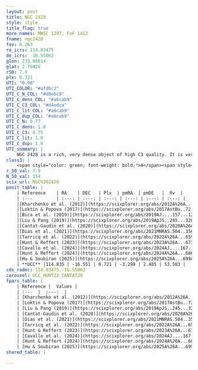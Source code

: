```yaml
---
layout: post
title: NGC 2428
style: style
title_flag: true
more_names: MWSC 1297; FoF 1412
fname: ngc2428
fov: 0.263
ra_icrs: 114.83475
de_icrs: -16.55062
glon: 233.08614
glat: 2.70426
r50: 7.9
plx: 0.721
UTI: "0.90"
UTI_COLOR: "#afdbc2"
UTI_C_N_COL: "#d0ebc9"
UTI_C_dens_COL: "#a6cab9"
UTI_C_C3_COL: "#d4edca"
UTI_C_lit_COL: "#a6cab9"
UTI_C_dup_COL: "#a6cab9"
UTI_C_N: 0.77
UTI_C_dens: 1.0
UTI_C_C3: 0.75
UTI_C_lit: 1.0
UTI_C_dup: 1.0
UTI_summary: |
    NGC 2428 is a rich, very dense object of high C3 quality. It is very well-studied in the literature.
class3: |
    <span style="color: green; font-weight: bold;">A</span><span style="color: #FFC300; font-weight: bold;">B</span>
r_50_val: 7.9
N_50_val: 154
scix_url: NGC%202428
posit_table: |
    | Reference    | RA    | DEC   | Plx  | pmRA  | pmDE   |  Rv  |
    | :---         | :---: | :---: | :---: | :---: | :---: | :---: |
    |[Kharchenko et al. (2012)](https://scixplorer.org/abs/2012A%26A...543A.156K) | 114.832 | -16.518 | -- | -1.72 | 0.87 | -- |
    |[Loktin & Popova (2017)](https://scixplorer.org/abs/2017AstBu..72..257L) | 114.825 | -16.518 | -- | -2.895 | 0.322 | 47.3 |
    |[Bica et al. (2019)](https://scixplorer.org/abs/2019AJ....157...12B) | 114.828 | -16.521 | -- | -- | -- | -- |
    |[Liu & Pang (2019)](https://scixplorer.org/abs/2019ApJS..245...32L) | 114.808 | -16.521 | 0.715 | -3.293 | 2.429 | -- |
    |[Cantat-Gaudin et al. (2020)](https://scixplorer.org/abs/2020A%26A...640A...1C) | 114.831 | -16.55 | 0.706 | -3.316 | 2.461 | -- |
    |[Dias et al. (2021)](https://scixplorer.org/abs/2021MNRAS.504..356D) | 114.823 | -16.554 | 0.712 | -3.309 | 2.461 | 52.788 |
    |[Tarricq et al. (2022)](https://scixplorer.org/abs/2022A%26A...659A..59T) | 114.813 | -16.533 | 0.708 | -3.296 | 2.49 | -- |
    |[Hunt & Reffert (2023)](https://scixplorer.org/abs/2023A%26A...673A.114H) | 114.852 | -16.534 | 0.721 | -3.298 | 2.492 | 51.722 |
    |[Cavallo et al. (2024)](https://scixplorer.org/abs/2024AJ....167...12C) | 114.823 | -16.552 | 0.722 | -- | -- | -- |
    |[Hunt & Reffert (2024)](https://scixplorer.org/abs/2024A%26A...686A..42H) | 114.852 | -16.534 | 0.721 | -3.298 | 2.492 | 51.722 |
    |[Hu & Soubiran (2025)](https://scixplorer.org/abs/2025A%26A...699A.246H) | 114.823 | -16.552 | -- | -- | -- | -- |
    | **UCC** |114.835 | -16.551 | 0.721 | -3.299 | 2.485 | 53.583 | 
cds_radec: 114.83475,-16.55062
carousel: UCC_HUNT23_CANTAT20
fpars_table: |
    | Reference |  Values |
    | :---  |  :---:  |
    | [Kharchenko et al. (2012)](https://scixplorer.org/abs/2012A%26A...543A.156K) | `e_bv=0.187, distance=1406, log_age=8.615, metallicity=-0.145` |
    | [Loktin & Popova (2017)](https://scixplorer.org/abs/2017AstBu..72..257L) | `E(B-V)=0.047, Dmod=11.38, logt=8.75` |
    | [Liu & Pang (2019)](https://scixplorer.org/abs/2019ApJS..245...32L) | `Age=0.447, Z=0.25` |
    | [Cantat-Gaudin et al. (2020)](https://scixplorer.org/abs/2020A%26A...640A...1C) | `AVNN=0.32, DMNN=10.61, AgeNN=8.86` |
    | [Dias et al. (2021)](https://scixplorer.org/abs/2021MNRAS.504..356D) | `Av=0.317, Dist=1262, logage=8.871, [Fe/H]=-0.043` |
    | [Tarricq et al. (2022)](https://scixplorer.org/abs/2022A%26A...659A..59T) | `Dist=1292, logAgeNN=8.87` |
    | [Hunt & Reffert (2023)](https://scixplorer.org/abs/2023A%26A...673A.114H) | `AV50=0.124, diffAV50=0.435, MOD50=10.544, logAge50=8.975` |
    | [Cavallo et al. (2024)](https://scixplorer.org/abs/2024AJ....167...12C) | `AV50=0.19, dMod50=10.62, logAge50=8.9, [Fe/H]50=0.4` |
    | [Hunt & Reffert (2024)](https://scixplorer.org/abs/2024A%26A...686A..42H) | `MassJ=686.710` |
    | [Hu & Soubiran (2025)](https://scixplorer.org/abs/2025A%26A...699A.246H) | `MA22=-0.16, MA23f=-0.23, MA23g=-0.03, MZ23=-0.12, MK24=-0.14, MF24=-0.08` |
shared_table: |
    
---
```

